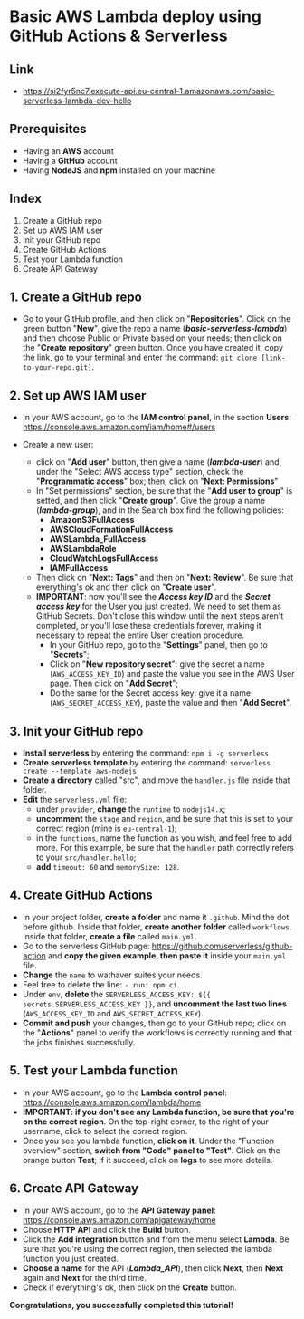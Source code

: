 ﻿# Basic AWS Lambda deploy using GitHub Actions & Serverless

## Link
 - https://si2fyr5nc7.execute-api.eu-central-1.amazonaws.com/basic-serverless-lambda-dev-hello

## Prerequisites
 - Having an **AWS** account
 - Having a **GitHub** account
 - Having **NodeJS** and **npm** installed on your machine

## Index

 1. Create a GitHub repo
 2. Set up AWS IAM user
 3. Init your GitHub repo
 4. Create GitHub Actions
 5. Test your Lambda function
 6. Create API Gateway

## 1. Create a GitHub repo

 - Go to your GitHub profile, and then click on "**Repositories**". Click on the green button "**New**", give the repo a name (***basic-serverless-lambda***) and then choose Public or Private based on your needs; then click on the "**Create repository**" green button. Once you have created it, copy the link, go to your terminal and enter the command: `git clone [link-to-your-repo.git]`.

## 2. Set up AWS IAM user

 - In your AWS account, go to the **IAM control panel**, in the section **Users**:
   https://console.aws.amazon.com/iam/home#/users
   
 - Create a new user:
	 - click on "**Add user**" button, then give a name (***lambda-user***) and, under the "Select AWS access type" section, check the "**Programmatic access**" box; then, click on "**Next: Permissions**"
	 - In "Set permissions" section, be sure that the "**Add user to group**" is setted, and then click "**Create group**". Give the group a name (***lambda-group***), and in the Search box find the following policies:
		 - **AmazonS3FullAccess**
		 - **AWSCloudFormationFullAccess**
		 - **AWSLambda_FullAccess**
		 - **AWSLambdaRole**
		 - **CloudWatchLogsFullAccess**
		 - **IAMFullAccess**
	 - Then click on "**Next: Tags**" and then on "**Next: Review**". Be sure that everything's ok and then click on "**Create user**".
	 - **IMPORTANT**: now you'll see the ***Access key ID*** and the ***Secret access key*** for the User you just created. We need to set them as GitHub Secrets. Don't close this window until the next steps aren't completed, or you'll lose these credentials forever, making it necessary to repeat the entire User creation procedure.
		 - In your GitHub repo, go to the "**Settings**" panel, then go to "**Secrets**";
		 - Click on "**New repository secret**": give the secret a name (`AWS_ACCESS_KEY_ID`) and paste the value you see in the AWS User page. Then click on "**Add Secret**";
		 - Do the same for the Secret access key: give it a name (`AWS_SECRET_ACCESS_KEY`), paste the value and then "**Add Secret**".

## 3. Init your GitHub repo

 - **Install serverless** by entering the command: `npm i -g serverless`
 - **Create serverless template** by entering the command: `serverless create --template aws-nodejs`
 - **Create a directory** called "src", and move the `handler.js` file inside that folder. 
 - **Edit** the `serverless.yml` file:
	 - under `provider`, **change** the `runtime` to `nodejs14.x`;
	 - **uncomment** the `stage` and `region`, and be sure that this is set to your correct region (mine is `eu-central-1`);
	 - in the `functions`, name the function as you wish, and feel free to add more. For this example, be sure that the `handler` path correctly refers to your `src/handler.hello`;
	 - **add** `timeout: 60` and `memorySize: 128`.

## 4. Create GitHub Actions

 - In your project folder, **create a folder** and name it `.github`. Mind the dot before github. Inside that folder, **create another folder** called `workflows`. Inside that folder, **create a file** called `main.yml`.
 - Go to the serverless GitHub page: https://github.com/serverless/github-action and **copy the given example, then paste it** inside your `main.yml` file.
 - **Change** the `name` to wathaver suites your needs.
 - Feel free to delete the line: `- run: npm ci`.
 - Under `env`, **delete** the `SERVERLESS_ACCESS_KEY: ${{ secrets.SERVERLESS_ACCESS_KEY }}`, and **uncomment the last two lines** (`AWS_ACCESS_KEY_ID` and `AWS_SECRET_ACCESS_KEY`).
 - **Commit and push** your changes, then go to your GitHub repo; click on the "**Actions**" panel to verify the workflows is correctly running and that the jobs finishes successfully.

## 5. Test your Lambda function

 - In your AWS account, go to the **Lambda control panel**: https://console.aws.amazon.com/lambda/home
 - **IMPORTANT: if you don't see any Lambda function, be sure that you're on the correct region**. On the top-right corner, to the right of your username, click to select the correct region.
 -  Once you see you lambda function, **click on it**. Under the "Function overview" section, **switch from "Code" panel to "Test"**. Click on the orange button **Test**; if it succeed, click on **logs** to see more details.

## 6. Create API Gateway

 - In your AWS account, go to the **API Gateway panel**: https://console.aws.amazon.com/apigateway/home
 - Choose **HTTP API** and click the **Build** button.
 - Click the **Add integration** button and from the menu select **Lambda**. Be sure that you're using the correct region, then selected the lambda function you just created.
 -  **Choose a name** for the API (***Lambda_API***), then click **Next**, then **Next** again and **Next** for the third time.
 - Check if everything's ok, then click on the **Create** button.

**Congratulations, you successfully completed this tutorial!**
